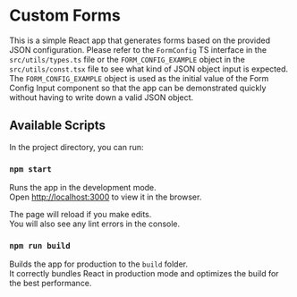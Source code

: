 # Custom Forms

This is a simple React app that generates forms based on the provided JSON configuration. Please refer to the `FormConfig` TS interface in the `src/utils/types.ts` file or the `FORM_CONFIG_EXAMPLE` object in the `src/utils/const.tsx` file to see what kind of JSON object input is expected. The `FORM_CONFIG_EXAMPLE` object is used as the initial value of the Form Config Input component so that the app can be demonstrated quickly without having to write down a valid JSON object.

## Available Scripts

In the project directory, you can run:

### `npm start`

Runs the app in the development mode.\
Open [http://localhost:3000](http://localhost:3000) to view it in the browser.

The page will reload if you make edits.\
You will also see any lint errors in the console.

### `npm run build`

Builds the app for production to the `build` folder.\
It correctly bundles React in production mode and optimizes the build for the best performance.

